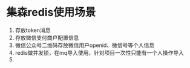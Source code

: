 # 集森redis使用场景

1. 存放token消息
2. 存放微信支付商户配置信息
3. 微信公众号二维码存放微信用户openid、微信号等个人信息
4. redis做并发锁，在mq导入使用，针对项目一次性只能有一个人操作导入
5. 